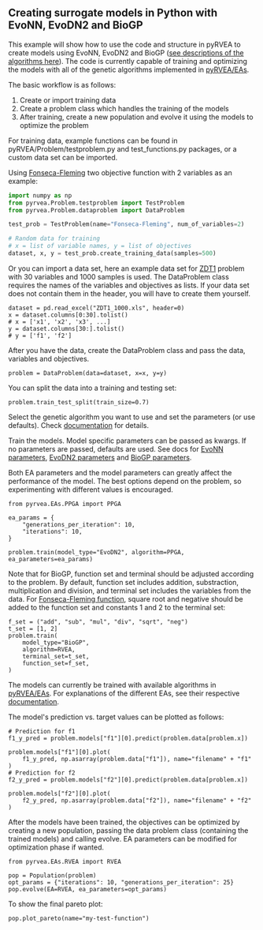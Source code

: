 ## Creating surrogate models in Python with EvoNN, EvoDN2 and BioGP

This example will show how to use the code and structure in pyRVEA to create models using EvoNN, EvoDN2 and BioGP ([see descriptions of the algorithms here](https://github.com/delamorte/pyRVEA/blob/master/docs/README.md)). The code is currently capable of training and optimizing the models with all of the genetic algorithms implemented in [pyRVEA/EAs](https://htmlpreview.github.io/?https://github.com/delamorte/pyRVEA/blob/master/docs/_build/html/pyrvea.EAs.html).

The basic workflow is as follows:
1. Create or import training data
2. Create a problem class which handles the training of the models
3. After training, create a new population and evolve it using the models to optimize the problem

For training data, example functions can be found in pyRVEA/Problem/testproblem.py and test_functions.py packages, or a custom data set can be imported.

Using [Fonseca-Fleming](https://en.wikipedia.org/wiki/Test_functions_for_optimization#Test_functions_for_multi-objective_optimization) two objective function with 2 variables as an example:
```python
import numpy as np
from pyrvea.Problem.testproblem import TestProblem
from pyrvea.Problem.dataproblem import DataProblem

test_prob = TestProblem(name="Fonseca-Fleming", num_of_variables=2)

# Random data for training
# x = list of variable names, y = list of objectives
dataset, x, y = test_prob.create_training_data(samples=500)
```
Or you can import a data set, here an example data set for [ZDT1](https://en.wikipedia.org/wiki/Test_functions_for_optimization#Test_functions_for_multi-objective_optimization) problem with 30 variables and 1000 samples is used. The DataProblem class requires the names of the variables and objectives as lists. If your data set does not contain them in the header, you will have to create them yourself.
```
dataset = pd.read_excel("ZDT1_1000.xls", header=0)
x = dataset.columns[0:30].tolist()
# x = ['x1', 'x2', 'x3', ...]
y = dataset.columns[30:].tolist()
# y = ['f1', 'f2']
```
After you have the data, create the DataProblem class and pass the data, variables and objectives.
```
problem = DataProblem(data=dataset, x=x, y=y)
```
You can split the data into a training and testing set:
```
problem.train_test_split(train_size=0.7)
```
Select the genetic algorithm you want to use and set the parameters (or use defaults). Check [documentation](https://htmlpreview.github.io/?https://github.com/delamorte/pyRVEA/blob/master/docs/_build/html/pyrvea.EAs.html) for details.

Train the models. Model specific parameters can be passed as kwargs. If no parameters are passed, defaults are used. See docs for [EvoNN parameters](https://htmlpreview.github.io/?https://raw.githubusercontent.com/delamorte/pyRVEA/master/docs/_build/html/pyrvea.Problem.html#pyrvea.Problem.evonn_problem.EvoNNModel.set_params),  [EvoDN2 parameters](https://htmlpreview.github.io/?https://raw.githubusercontent.com/delamorte/pyRVEA/master/docs/_build/html/pyrvea.Problem.html#pyrvea.Problem.evodn2_problem.EvoDN2Model.set_params) and [BioGP parameters](https://htmlpreview.github.io/?https://raw.githubusercontent.com/delamorte/pyRVEA/master/docs/_build/html/pyrvea.Problem.html#pyrvea.Problem.biogp_problem.BioGPModel.set_params).

Both EA parameters and the model parameters can greatly affect the performance of the model. The best options depend on the problem, so experimenting with different values is encouraged.

```
from pyrvea.EAs.PPGA import PPGA

ea_params = {
    "generations_per_iteration": 10,
    "iterations": 10,
}

problem.train(model_type="EvoDN2", algorithm=PPGA, ea_parameters=ea_params)
```

Note that for BioGP, function set and terminal should be adjusted according to the problem. By default, function set includes addition, substraction, multiplication and division, and terminal set includes the variables from the data.
For [Fonseca-Fleming function](https://en.wikipedia.org/wiki/Test_functions_for_optimization#Test_functions_for_multi-objective_optimization), square root and negative should be added to the function set and constants 1 and 2 to the terminal set:
```
f_set = ("add", "sub", "mul", "div", "sqrt", "neg")
t_set = [1, 2]
problem.train(
    model_type="BioGP",
    algorithm=RVEA,
    terminal_set=t_set,
    function_set=f_set,
)
```

The models can currently be trained with available algorithms in [pyRVEA/EAs](https://htmlpreview.github.io/?https://github.com/delamorte/pyRVEA/blob/master/docs/_build/html/pyrvea.EAs.html). For explanations of the different EAs, see their respective [documentation](https://htmlpreview.github.io/?https://github.com/delamorte/pyRVEA/blob/master/docs/_build/html/pyrvea.EAs.html).

The model's prediction vs. target values can be plotted as follows:
```
# Prediction for f1
f1_y_pred = problem.models["f1"][0].predict(problem.data[problem.x])

problem.models["f1"][0].plot(
    f1_y_pred, np.asarray(problem.data["f1"]), name="filename" + "f1"
)
# Prediction for f2
f2_y_pred = problem.models["f2"][0].predict(problem.data[problem.x])

problem.models["f2"][0].plot(
    f2_y_pred, np.asarray(problem.data["f2"]), name="filename" + "f2"
)
```

After the models have been trained, the objectives can be optimized by creating a new population, passing the data problem class (containing the trained models) and calling evolve. EA parameters can be modified for optimization phase if wanted.

```
from pyrvea.EAs.RVEA import RVEA

pop = Population(problem)
opt_params = {"iterations": 10, "generations_per_iteration": 25}
pop.evolve(EA=RVEA, ea_parameters=opt_params)
```
To show the final pareto plot:
```
pop.plot_pareto(name="my-test-function")
```
